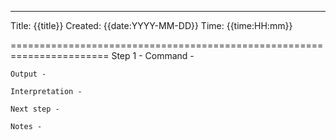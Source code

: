 
---
Title: {{title}}
Created: {{date:YYYY-MM-DD}}
Time: {{time:HH:mm}}

=======================================================================
Step 1 - 
	Command - 
	
	Output - 
	
	Interpretation - 
	
	Next step - 
	
	Notes - 
